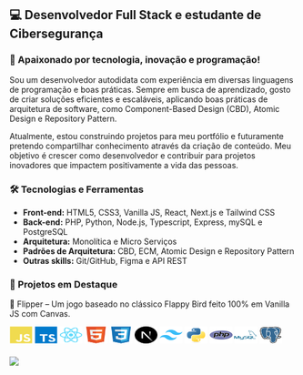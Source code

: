 ## 💻 Desenvolvedor Full Stack e estudante de Cibersegurança

### 🚀 Apaixonado por tecnologia, inovação e programação!
Sou um desenvolvedor autodidata com experiência em diversas linguagens de programação e boas práticas. Sempre em busca de aprendizado, gosto de criar soluções eficientes e escaláveis, aplicando boas práticas de arquitetura de software, como Component-Based Design (CBD), Atomic Design e Repository Pattern.

Atualmente, estou construindo projetos para meu portfólio e futuramente pretendo compartilhar conhecimento através da criação de conteúdo. Meu objetivo é crescer como desenvolvedor e contribuir para projetos inovadores que impactem positivamente a vida das pessoas.

### 🛠 Tecnologias e Ferramentas
- **Front-end:** HTML5, CSS3, Vanilla JS, React, Next.js e Tailwind CSS
- **Back-end:** PHP, Python, Node.js, Typescript, Express, mySQL e PostgreSQL
- **Arquitetura:** Monolítica e Micro Serviços
- **Padrões de Arquitetura:** CBD, ECM, Atomic Design e Repository Pattern
- **Outras skills:** Git/GitHub, Figma e API REST

### 📌 Projetos em Destaque
🔹 Flipper – Um jogo baseado no clássico Flappy Bird feito 100% em Vanilla JS com Canvas.

<img align="center" alt="Js" height="30" width="40" src="https://raw.githubusercontent.com/devicons/devicon/master/icons/javascript/javascript-plain.svg">
<img align="center" alt="Ts" height="30" width="40" src="https://raw.githubusercontent.com/devicons/devicon/master/icons/typescript/typescript-plain.svg">
<img align="center" alt="React" height="30" width="40" src="https://raw.githubusercontent.com/devicons/devicon/master/icons/react/react-original.svg">
<img align="center" alt="HTML" height="30" width="40" src="https://raw.githubusercontent.com/devicons/devicon/master/icons/html5/html5-original.svg">
<img align="center" alt="CSS" height="30" width="40" src="https://raw.githubusercontent.com/devicons/devicon/master/icons/css3/css3-original.svg">
<img align="center" alt="NextJS" height="30" width="40" src="https://raw.githubusercontent.com/devicons/devicon/refs/heads/master/icons/nextjs/nextjs-original.svg">
<img align="center" alt="Tailwind" height="30" width="40" src="https://raw.githubusercontent.com/devicons/devicon/refs/heads/master/icons/tailwindcss/tailwindcss-original.svg">
<img align="center" alt="Python" height="30" width="40" src="https://raw.githubusercontent.com/devicons/devicon/master/icons/python/python-original.svg">
<img align="center" alt="PHP" height="30" width="40" src="https://raw.githubusercontent.com/devicons/devicon/refs/heads/master/icons/php/php-original.svg">
<img align="center" alt="mySQl" height="30" width="40" src="https://raw.githubusercontent.com/devicons/devicon/refs/heads/master/icons/mysql/mysql-plain-wordmark.svg">
<img align="center" alt="postgreSQL" height="30" width="40" src="https://raw.githubusercontent.com/devicons/devicon/refs/heads/master/icons/postgresql/postgresql-original.svg">


### <a href="https://www.linkedin.com/in/daniel-martins-dev/" target="_blank"><img src="https://img.shields.io/badge/-LinkedIn-%230077B5?style=for-the-badge&logo=linkedin&logoColor=white"/></a> 